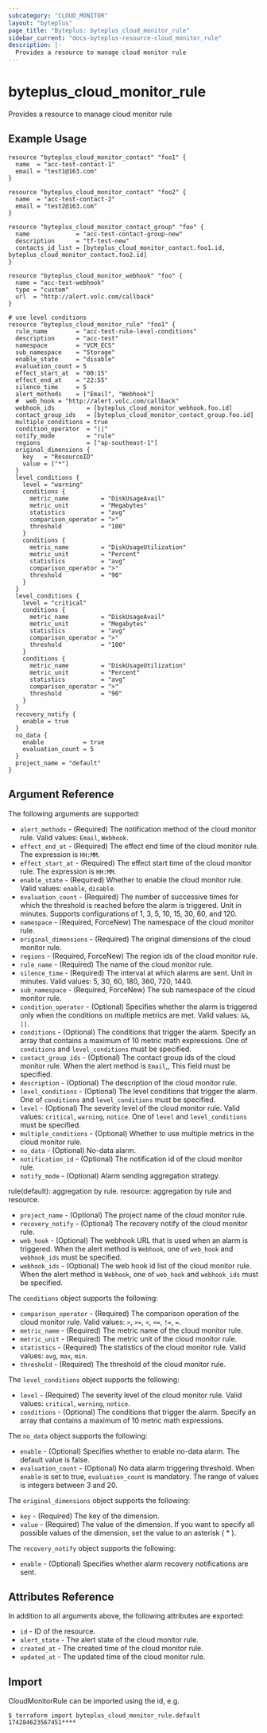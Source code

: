 ```yaml
---
subcategory: "CLOUD_MONITOR"
layout: "byteplus"
page_title: "Byteplus: byteplus_cloud_monitor_rule"
sidebar_current: "docs-byteplus-resource-cloud_monitor_rule"
description: |-
  Provides a resource to manage cloud monitor rule
---
```

# byteplus_cloud_monitor_rule
Provides a resource to manage cloud monitor rule
## Example Usage
```hcl
resource "byteplus_cloud_monitor_contact" "foo1" {
  name  = "acc-test-contact-1"
  email = "test1@163.com"
}

resource "byteplus_cloud_monitor_contact" "foo2" {
  name  = "acc-test-contact-2"
  email = "test2@163.com"
}

resource "byteplus_cloud_monitor_contact_group" "foo" {
  name             = "acc-test-contact-group-new"
  description      = "tf-test-new"
  contacts_id_list = [byteplus_cloud_monitor_contact.foo1.id, byteplus_cloud_monitor_contact.foo2.id]
}

resource "byteplus_cloud_monitor_webhook" "foo" {
  name = "acc-test-webhook"
  type = "custom"
  url  = "http://alert.volc.com/callback"
}

# use level conditions
resource "byteplus_cloud_monitor_rule" "foo1" {
  rule_name        = "acc-test-rule-level-conditions"
  description      = "acc-test"
  namespace        = "VCM_ECS"
  sub_namespace    = "Storage"
  enable_state     = "disable"
  evaluation_count = 5
  effect_start_at  = "00:15"
  effect_end_at    = "22:55"
  silence_time     = 5
  alert_methods    = ["Email", "Webhook"]
  #  web_hook = "http://alert.volc.com/callback"
  webhook_ids         = [byteplus_cloud_monitor_webhook.foo.id]
  contact_group_ids   = [byteplus_cloud_monitor_contact_group.foo.id]
  multiple_conditions = true
  condition_operator  = "||"
  notify_mode         = "rule"
  regions             = ["ap-southeast-1"]
  original_dimensions {
    key   = "ResourceID"
    value = ["*"]
  }
  level_conditions {
    level = "warning"
    conditions {
      metric_name         = "DiskUsageAvail"
      metric_unit         = "Megabytes"
      statistics          = "avg"
      comparison_operator = ">"
      threshold           = "100"
    }
    conditions {
      metric_name         = "DiskUsageUtilization"
      metric_unit         = "Percent"
      statistics          = "avg"
      comparison_operator = ">"
      threshold           = "90"
    }
  }
  level_conditions {
    level = "critical"
    conditions {
      metric_name         = "DiskUsageAvail"
      metric_unit         = "Megabytes"
      statistics          = "avg"
      comparison_operator = ">"
      threshold           = "100"
    }
    conditions {
      metric_name         = "DiskUsageUtilization"
      metric_unit         = "Percent"
      statistics          = "avg"
      comparison_operator = ">"
      threshold           = "90"
    }
  }
  recovery_notify {
    enable = true
  }
  no_data {
    enable           = true
    evaluation_count = 5
  }
  project_name = "default"
}
```
## Argument Reference
The following arguments are supported:
* `alert_methods` - (Required) The notification method of the cloud monitor rule. Valid values: `Email`, `Webhook`.
* `effect_end_at` - (Required) The effect end time of the cloud monitor rule. The expression is `HH:MM`.
* `effect_start_at` - (Required) The effect start time of the cloud monitor rule. The expression is `HH:MM`.
* `enable_state` - (Required) Whether to enable the cloud monitor rule. Valid values: `enable`, `disable`.
* `evaluation_count` - (Required) The number of successive times for which the threshold is reached before the alarm is triggered. Unit in minutes. Supports configurations of 1, 3, 5, 10, 15, 30, 60, and 120.
* `namespace` - (Required, ForceNew) The namespace of the cloud monitor rule.
* `original_dimensions` - (Required) The original dimensions of the cloud monitor rule.
* `regions` - (Required, ForceNew) The region ids of the cloud monitor rule.
* `rule_name` - (Required) The name of the cloud monitor rule.
* `silence_time` - (Required) The interval at which alarms are sent. Unit in minutes. Valid values: 5, 30, 60, 180, 360, 720, 1440.
* `sub_namespace` - (Required, ForceNew) The sub namespace of the cloud monitor rule.
* `condition_operator` - (Optional) Specifies whether the alarm is triggered only when the conditions on multiple metrics are met. Valid values: `&&`, `||`.
* `conditions` - (Optional) The conditions that trigger the alarm.
Specify an array that contains a maximum of 10 metric math expressions. One of `conditions` and `level_conditions` must be specified.
* `contact_group_ids` - (Optional) The contact group ids of the cloud monitor rule. When the alert method is `Email`,, This field must be specified.
* `description` - (Optional) The description of the cloud monitor rule.
* `level_conditions` - (Optional) The level conditions that trigger the alarm. One of `conditions` and `level_conditions` must be specified.
* `level` - (Optional) The severity level of the cloud monitor rule. Valid values: `critical`, `warning`, `notice`. One of `level` and `level_conditions` must be specified.
* `multiple_conditions` - (Optional) Whether to use multiple metrics in the cloud monitor rule.
* `no_data` - (Optional) No-data alarm.
* `notification_id` - (Optional) The notification id of the cloud monitor rule.
* `notify_mode` - (Optional) Alarm sending aggregation strategy.

rule(default): aggregation by rule.
resource: aggregation by rule and resource.
* `project_name` - (Optional) The project name of the cloud monitor rule.
* `recovery_notify` - (Optional) The recovery notify of the cloud monitor rule.
* `web_hook` - (Optional) The webhook URL that is used when an alarm is triggered. When the alert method is `Webhook`, one of `web_hook` and `webhook_ids` must be specified.
* `webhook_ids` - (Optional) The web hook id list of the cloud monitor rule. When the alert method is `Webhook`, one of `web_hook` and `webhook_ids` must be specified.

The `conditions` object supports the following:

* `comparison_operator` - (Required) The comparison operation of the cloud monitor rule. Valid values: `>`, `>=`, `<`, `<=`, `!=`, `=`.
* `metric_name` - (Required) The metric name of the cloud monitor rule.
* `metric_unit` - (Required) The metric unit of the cloud monitor rule.
* `statistics` - (Required) The statistics of the cloud monitor rule. Valid values: `avg`, `max`, `min`.
* `threshold` - (Required) The threshold of the cloud monitor rule.

The `level_conditions` object supports the following:

* `level` - (Required) The severity level of the cloud monitor rule. Valid values: `critical`, `warning`, `notice`.
* `conditions` - (Optional) The conditions that trigger the alarm.
Specify an array that contains a maximum of 10 metric math expressions.

The `no_data` object supports the following:

* `enable` - (Optional) Specifies whether to enable no-data alarm. The default value is false.
* `evaluation_count` - (Optional) No data alarm triggering threshold. When `enable` is set to true, `evaluation_count` is mandatory. The range of values is integers between 3 and 20.

The `original_dimensions` object supports the following:

* `key` - (Required) The key of the dimension.
* `value` - (Required) The value of the dimension. If you want to specify all possible values of the dimension, set the value to an asterisk ( * ).

The `recovery_notify` object supports the following:

* `enable` - (Optional) Specifies whether alarm recovery notifications are sent.

## Attributes Reference
In addition to all arguments above, the following attributes are exported:
* `id` - ID of the resource.
* `alert_state` - The alert state of the cloud monitor rule.
* `created_at` - The created time of the cloud monitor rule.
* `updated_at` - The updated time of the cloud monitor rule.


## Import
CloudMonitorRule can be imported using the id, e.g.
```
$ terraform import byteplus_cloud_monitor_rule.default 174284623567451****
```

